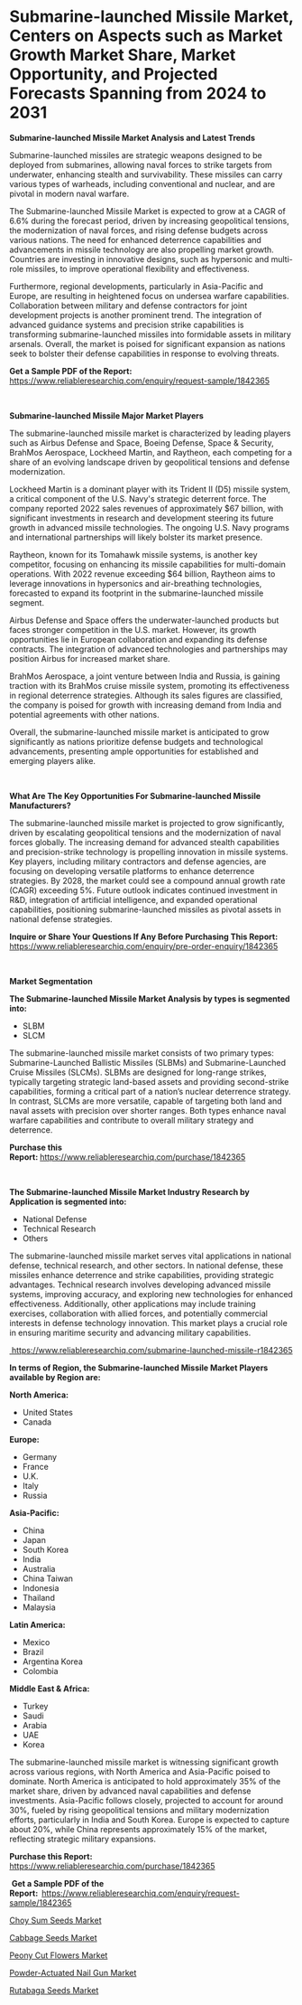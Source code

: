 <p><h1>Submarine-launched Missile Market, Centers on Aspects such as Market Growth Market Share, Market Opportunity, and Projected Forecasts Spanning from 2024 to 2031</h1></p><p><strong>Submarine-launched Missile Market Analysis and Latest Trends</strong></p>
<p><p>Submarine-launched missiles are strategic weapons designed to be deployed from submarines, allowing naval forces to strike targets from underwater, enhancing stealth and survivability. These missiles can carry various types of warheads, including conventional and nuclear, and are pivotal in modern naval warfare.</p><p>The Submarine-launched Missile Market is expected to grow at a CAGR of 6.6% during the forecast period, driven by increasing geopolitical tensions, the modernization of naval forces, and rising defense budgets across various nations. The need for enhanced deterrence capabilities and advancements in missile technology are also propelling market growth. Countries are investing in innovative designs, such as hypersonic and multi-role missiles, to improve operational flexibility and effectiveness.</p><p>Furthermore, regional developments, particularly in Asia-Pacific and Europe, are resulting in heightened focus on undersea warfare capabilities. Collaboration between military and defense contractors for joint development projects is another prominent trend. The integration of advanced guidance systems and precision strike capabilities is transforming submarine-launched missiles into formidable assets in military arsenals. Overall, the market is poised for significant expansion as nations seek to bolster their defense capabilities in response to evolving threats.</p></p>
<p><strong>Get a Sample PDF of the Report:&nbsp;</strong> <a href="https://www.reliableresearchiq.com/enquiry/request-sample/1842365?utm_campaign=1723&utm_medium=2&utm_source=Github&utm_content=ia&utm_term=16102024&utm_id=submarine-launched-missile">https://www.reliableresearchiq.com/enquiry/request-sample/1842365</a></p>
<p>&nbsp;</p>
<p><strong>Submarine-launched Missile Major Market Players</strong></p>
<p><p>The submarine-launched missile market is characterized by leading players such as Airbus Defense and Space, Boeing Defense, Space & Security, BrahMos Aerospace, Lockheed Martin, and Raytheon, each competing for a share of an evolving landscape driven by geopolitical tensions and defense modernization.</p><p>Lockheed Martin is a dominant player with its Trident II (D5) missile system, a critical component of the U.S. Navy's strategic deterrent force. The company reported 2022 sales revenues of approximately $67 billion, with significant investments in research and development steering its future growth in advanced missile technologies. The ongoing U.S. Navy programs and international partnerships will likely bolster its market presence.</p><p>Raytheon, known for its Tomahawk missile systems, is another key competitor, focusing on enhancing its missile capabilities for multi-domain operations. With 2022 revenue exceeding $64 billion, Raytheon aims to leverage innovations in hypersonics and air-breathing technologies, forecasted to expand its footprint in the submarine-launched missile segment.</p><p>Airbus Defense and Space offers the underwater-launched products but faces stronger competition in the U.S. market. However, its growth opportunities lie in European collaboration and expanding its defense contracts. The integration of advanced technologies and partnerships may position Airbus for increased market share.</p><p>BrahMos Aerospace, a joint venture between India and Russia, is gaining traction with its BrahMos cruise missile system, promoting its effectiveness in regional deterrence strategies. Although its sales figures are classified, the company is poised for growth with increasing demand from India and potential agreements with other nations.</p><p>Overall, the submarine-launched missile market is anticipated to grow significantly as nations prioritize defense budgets and technological advancements, presenting ample opportunities for established and emerging players alike.</p></p>
<p>&nbsp;</p>
<p><strong>What Are The Key Opportunities For Submarine-launched Missile Manufacturers?</strong></p>
<p><p>The submarine-launched missile market is projected to grow significantly, driven by escalating geopolitical tensions and the modernization of naval forces globally. The increasing demand for advanced stealth capabilities and precision-strike technology is propelling innovation in missile systems. Key players, including military contractors and defense agencies, are focusing on developing versatile platforms to enhance deterrence strategies. By 2028, the market could see a compound annual growth rate (CAGR) exceeding 5%. Future outlook indicates continued investment in R&D, integration of artificial intelligence, and expanded operational capabilities, positioning submarine-launched missiles as pivotal assets in national defense strategies.</p></p>
<p><strong>Inquire or Share Your Questions If Any Before Purchasing This Report:</strong> <a href="https://www.reliableresearchiq.com/enquiry/pre-order-enquiry/1842365?utm_campaign=1723&utm_medium=2&utm_source=Github&utm_content=ia&utm_term=16102024&utm_id=submarine-launched-missile">https://www.reliableresearchiq.com/enquiry/pre-order-enquiry/1842365</a></p>
<p>&nbsp;</p>
<p><strong>Market Segmentation</strong></p>
<p><strong>The Submarine-launched Missile Market Analysis by types is segmented into:</strong></p>
<p><ul><li>SLBM</li><li>SLCM</li></ul></p>
<p><p>The submarine-launched missile market consists of two primary types: Submarine-Launched Ballistic Missiles (SLBMs) and Submarine-Launched Cruise Missiles (SLCMs). SLBMs are designed for long-range strikes, typically targeting strategic land-based assets and providing second-strike capabilities, forming a critical part of a nation’s nuclear deterrence strategy. In contrast, SLCMs are more versatile, capable of targeting both land and naval assets with precision over shorter ranges. Both types enhance naval warfare capabilities and contribute to overall military strategy and deterrence.</p></p>
<p><strong>Purchase this Report:&nbsp;</strong><a href="https://www.reliableresearchiq.com/purchase/1842365?utm_campaign=1723&utm_medium=2&utm_source=Github&utm_content=ia&utm_term=16102024&utm_id=submarine-launched-missile">https://www.reliableresearchiq.com/purchase/1842365</a></p>
<p>&nbsp;</p>
<p><strong>The Submarine-launched Missile Market Industry Research by Application is segmented into:</strong></p>
<p><ul><li>National Defense</li><li>Technical Research</li><li>Others</li></ul></p>
<p><p>The submarine-launched missile market serves vital applications in national defense, technical research, and other sectors. In national defense, these missiles enhance deterrence and strike capabilities, providing strategic advantages. Technical research involves developing advanced missile systems, improving accuracy, and exploring new technologies for enhanced effectiveness. Additionally, other applications may include training exercises, collaboration with allied forces, and potentially commercial interests in defense technology innovation. This market plays a crucial role in ensuring maritime security and advancing military capabilities.</p></p>
<p><a href="https://www.reliableresearchiq.com/submarine-launched-missile-r1842365?utm_campaign=1723&utm_medium=2&utm_source=Github&utm_content=ia&utm_term=16102024&utm_id=submarine-launched-missile">&nbsp;https://www.reliableresearchiq.com/submarine-launched-missile-r1842365</a></p>
<p><strong>In terms of Region, the Submarine-launched Missile Market Players available by Region are:</strong></p>
<p>
    <p> <strong> North America: </strong>
        <ul>
            <li>United States</li>
            <li>Canada</li>
        </ul>
        </p> 
    <p> <strong> Europe: </strong>
        <ul>
            <li>Germany</li>
            <li>France</li>
            <li>U.K.</li>
            <li>Italy</li>
            <li>Russia</li>
        </ul>
        </p> 
    <p> <strong> Asia-Pacific: </strong>
        <ul>
            <li>China</li>
            <li>Japan</li>
            <li>South Korea</li>
            <li>India</li>
            <li>Australia</li>
            <li>China Taiwan</li>
            <li>Indonesia</li>
            <li>Thailand</li>
            <li>Malaysia</li>
        </ul>
        </p> 
    <p> <strong> Latin America: </strong>
        <ul>
            <li>Mexico</li>
            <li>Brazil</li>
            <li>Argentina Korea</li>
            <li>Colombia</li>
        </ul>
        </p> 
    <p> <strong> Middle East & Africa: </strong>
        <ul>
            <li>Turkey</li>
            <li>Saudi</li>
            <li>Arabia</li>
            <li>UAE</li>
            <li>Korea</li>
        </ul>
    </p>
    </p>
<p><p>The submarine-launched missile market is witnessing significant growth across various regions, with North America and Asia-Pacific poised to dominate. North America is anticipated to hold approximately 35% of the market share, driven by advanced naval capabilities and defense investments. Asia-Pacific follows closely, projected to account for around 30%, fueled by rising geopolitical tensions and military modernization efforts, particularly in India and South Korea. Europe is expected to capture about 20%, while China represents approximately 15% of the market, reflecting strategic military expansions.</p></p>
<p><strong>Purchase this Report: </strong><a href="https://www.reliableresearchiq.com/purchase/1842365?utm_campaign=1723&utm_medium=2&utm_source=Github&utm_content=ia&utm_term=16102024&utm_id=submarine-launched-missile">https://www.reliableresearchiq.com/purchase/1842365</a></p>
<p>&nbsp;<strong>Get a Sample PDF of the Report:&nbsp;&nbsp;</strong><a href="https://www.reliableresearchiq.com/enquiry/request-sample/1842365?utm_campaign=1723&utm_medium=2&utm_source=Github&utm_content=ia&utm_term=16102024&utm_id=submarine-launched-missile">https://www.reliableresearchiq.com/enquiry/request-sample/1842365</a></p>
<p><strong></strong></p>
<p><p><a href="https://www.linkedin.com/pulse/choy-sum-seeds-market-global-share-ranking-overall-sales-ytzze?utm_campaign=1723&utm_medium=2&utm_source=Github&utm_content=ia&utm_term=16102024&utm_id=submarine-launched-missile">Choy Sum Seeds Market</a></p><p><a href="https://www.linkedin.com/pulse/cabbage-seeds-market-transformation-comparative-analysis-2024-2031-zo4ne?utm_campaign=1723&utm_medium=2&utm_source=Github&utm_content=ia&utm_term=16102024&utm_id=submarine-launched-missile">Cabbage Seeds Market</a></p><p><a href="https://www.linkedin.com/pulse/peony-cut-flowers-market-drivers-challenges-forecast-2024-2031-cqxge?utm_campaign=1723&utm_medium=2&utm_source=Github&utm_content=ia&utm_term=16102024&utm_id=submarine-launched-missile">Peony Cut Flowers Market</a></p><p><a href="https://github.com/tamvrosiya/Market-Research-Report-List-6/blob/main/powder-actuated-nail-gun-market.md?utm_campaign=1723&utm_medium=2&utm_source=Github&utm_content=ia&utm_term=16102024&utm_id=submarine-launched-missile">Powder-Actuated Nail Gun Market</a></p><p><a href="https://www.linkedin.com/pulse/rutabaga-seeds-market-overview-forecast-2024-2031-detailed-h78ve?utm_campaign=1723&utm_medium=2&utm_source=Github&utm_content=ia&utm_term=16102024&utm_id=submarine-launched-missile">Rutabaga Seeds Market</a></p></p>